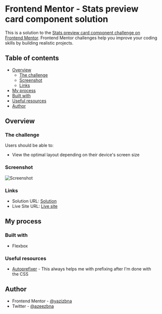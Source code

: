 # Frontend Mentor - Stats preview card component solution

This is a solution to the [Stats preview card component challenge on Frontend Mentor](https://www.frontendmentor.io/challenges/stats-preview-card-component-8JqbgoU62). Frontend Mentor challenges help you improve your coding skills by building realistic projects. 

## Table of contents

- [Overview](#overview)
  - [The challenge](#the-challenge)
  - [Screenshot](#screenshot)
  - [Links](#links)
- [My process](#my-process)
 - [Built with](#built-with)
 - [Useful resources](#useful-resources)
- [Author](#author)


## Overview

### The challenge

Users should be able to:

- View the optimal layout depending on their device's screen size

### Screenshot

![Screenshot](https://i.imgur.com/Vc8Mwic.png)

### Links

- Solution URL: [Solution](https://github.com/azizbna/Frontend-mentor-preview-card)
- Live Site URL: [Live site](https://azizbna.github.io/Frontend-mentor-preview-card/)

## My process

### Built with
- Flexbox

### Useful resources

- [Autoprefixer](https://autoprefixer.github.io/) - This always helps me with prefixing after I'm done with the CSS


## Author

- Frontend Mentor - [@yazizbna](https://www.frontendmentor.io/profile/azizbna)
- Twitter - [@azeezbna](https://www.twitter.com/azeezbna)

